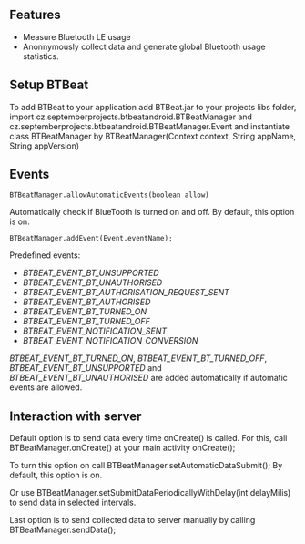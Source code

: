 ## Features
- Measure Bluetooth LE usage
- Anonnymously collect data and generate global Bluetooth usage statistics.

## Setup BTBeat
To add BTBeat to your application add BTBeat.jar to your projects libs folder, import cz.septemberprojects.btbeatandroid.BTBeatManager and  cz.septemberprojects.btbeatandroid.BTBeatManager.Event and instantiate class BTBeatManager by BTBeatManager(Context context, String appName, String appVersion)

## Events
 
```
BTBeatManager.allowAutomaticEvents(boolean allow)
```

Automatically check if BlueTooth is turned on and off. By default, this option is on.

```
BTBeatManager.addEvent(Event.eventName);
```

 Predefined events:
 - *BTBEAT_EVENT_BT_UNSUPPORTED*
 - *BTBEAT_EVENT_BT_UNAUTHORISED*
 - *BTBEAT_EVENT_BT_AUTHORISATION_REQUEST_SENT*
 - *BTBEAT_EVENT_BT_AUTHORISED*
 - *BTBEAT_EVENT_BT_TURNED_ON*
 - *BTBEAT_EVENT_BT_TURNED_OFF*
 - *BTBEAT_EVENT_NOTIFICATION_SENT*
 - *BTBEAT_EVENT_NOTIFICATION_CONVERSION*

*BTBEAT_EVENT_BT_TURNED_ON*, *BTBEAT_EVENT_BT_TURNED_OFF*, *BTBEAT_EVENT_BT_UNSUPPORTED* and *BTBEAT_EVENT_BT_UNAUTHORISED*  are added automatically if automatic events are allowed.

## Interaction with server

Default option is to send data every time onCreate() is called. For this, call BTBeatManager.onCreate() at your main activity onCreate(); 

To turn this option on call BTBeatManager.setAutomaticDataSubmit(); By default, this option is on.

Or use BTBeatManager.setSubmitDataPeriodicallyWithDelay(int delayMilis) to send data in selected intervals.

Last option is to send collected data to server manually by calling BTBeatManager.sendData();



